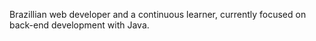 Brazillian web developer and a continuous learner, currently focused on back-end development with Java.

